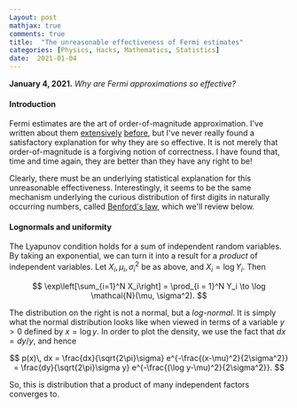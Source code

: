 ```yaml
---
Layout: post
mathjax: true
comments: true
title:  "The unreasonable effectiveness of Fermi estimates"
categories: [Physics, Hacks, Mathematics, Statistics]
date:  2021-01-04
---
```


**January 4, 2021.** *Why are Fermi approximations so effective?*

#### Introduction

Fermi estimates are the art of order-of-magnitude approximation.
I've written about them
[extensively](https://hapax.github.io/assets/fermi-estimates.pdf)
[before](https://hapax.github.io/physics/teaching/hacks/napkin-hacks/#sec-3),
but I've never really found a satisfactory explanation for why they
are so effective.
It is not merely that order-of-magnitude is a forgiving notion of
correctness.
I have found that, time and time again, they are better than they have
any right to be!

Clearly, there must be an underlying statistical explanation for this
unreasonable effectiveness.
Interestingly, it seems to be the same mechanism underlying the
curious distribution of first digits in naturally occurring numbers,
called [Benford's law](https://en.wikipedia.org/wiki/Benford%27s_law),
which we'll review below.

#### Lognormals and uniformity

The Lyapunov condition holds for a sum of independent random
variables.
By taking an exponential, we can turn it into a result for a *product* of
independent variables.
Let $X_i, \mu_i, \sigma_i^2$ be as above, and $X_i = \log Y_i$.
Then

$$
\exp\left[\sum_{i=1}^N X_i\right] = \prod_{i = 1}^N Y_i \to \log
\mathcal{N}(\mu, \sigma^2).
$$

The distribution on the right is not a normal, but a *log-normal*.
It is simply what the normal distribution looks like when viewed in
terms of a variable $y > 0$ defined by $x = \log y$.
In order to plot the density, we use the fact that $dx =
dy/y$, and hence

$$
p(x)\, dx = \frac{dx}{\sqrt{2\pi}\sigma}
e^{-\frac{(x-\mu)^2}{2\sigma^2}} = \frac{dy}{\sqrt{2\pi}\sigma y}
e^{-\frac{(\log y-\mu)^2}{2\sigma^2}}.
$$

So, this is distribution that a product of many independent factors
converges to.

<!-- https://arxiv.org/pdf/cond-mat/9808305.pdf -->
